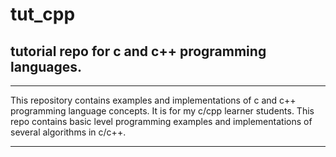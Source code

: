 # tut_cpp
## tutorial repo for c and c++ programming languages.

-----------

This repository contains examples and implementations of c and c++ programming language concepts.
It is for my c/cpp learner students. This repo contains basic level programming examples and implementations of
several algorithms in c/c++.

-----------
